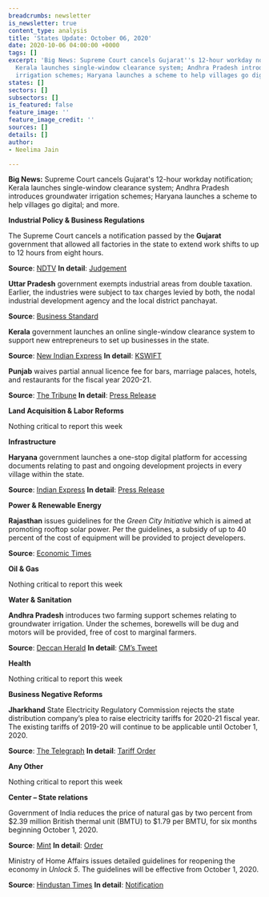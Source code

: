 ```yaml
---
breadcrumbs: newsletter
is_newsletter: true
content_type: analysis
title: 'States Update: October 06, 2020'
date: 2020-10-06 04:00:00 +0000
tags: []
excerpt: 'Big News: Supreme Court cancels Gujarat''s 12-hour workday notification;
  Kerala launches single-window clearance system; Andhra Pradesh introduces groundwater
  irrigation schemes; Haryana launches a scheme to help villages go digital; and more.'
states: []
sectors: []
subsectors: []
is_featured: false
feature_image: ''
feature_image_credit: ''
sources: []
details: []
author:
- Neelima Jain

---
```

**Big News:** Supreme Court cancels Gujarat's 12-hour workday notification; Kerala launches single-window clearance system; Andhra Pradesh introduces groundwater irrigation schemes; Haryana launches a scheme to help villages go digital; and more.

**Industrial Policy & Business Regulations**

The Supreme Court cancels a notification passed by the **Gujarat** government that allowed all factories in the state to extend work shifts to up to 12 hours from eight hours.

**Source**: [NDTV](https://www.ndtv.com/india-news/supreme-court-quashes-gujarats-anti-labour-notification-of-12-hour-shifts-2303725) **In detail**: [Judgement](https://main.sci.gov.in/supremecourt/2020/11439/11439_2020_34_1501_24245_Judgement_01-Oct-2020.pdf)

**Uttar Pradesh** government exempts industrial areas from double taxation. Earlier, the industries were subject to tax charges levied by both, the nodal industrial development agency and the local district panchayat.

**Source**: [Business Standard](https://www.business-standard.com/article/economy-policy/pandemic-relief-up-govt-exempts-industrial-areas-from-double-taxation-120100400479_1.html)

**Kerala** government launches an online single-window clearance system to support new entrepreneurs to set up businesses in the state.

**Source**: [New Indian Express](https://www.newindianexpress.com/cities/thiruvananthapuram/2020/sep/30/ease-of-doing-business-kerala-govt-launches-kswift-20-2203703.html) **In detail**: [KSWIFT](http://www.kswift.kerala.gov.in/index/)

**Punjab** waives partial annual licence fee for bars, marriage palaces, hotels, and restaurants for the fiscal year 2020-21.

**Source**: [The Tribune](https://www.tribuneindia.com/news/punjab/punjab-to-waive-partial-annual-licence-fee-for-bars-marriage-palaces-148946) **In detail**: [Press Release](http://diprpunjab.gov.in/?q=content/punjab-cm-gives-nod-waiving-annual-licence-fee-quarterly-assessed-fee-bars-marriage-palaces)

**Land Acquisition & Labor Reforms**

Nothing critical to report this week

**Infrastructure**

**Haryana** government launches a one-stop digital platform for accessing documents relating to past and ongoing development projects in every village within the state.

**Source**: [Indian Express](https://indianexpress.com/article/cities/chandigarh/haryana-6197-gram-panchayats-go-digital-as-khattar-launches-gram-darshan-6674113/) **In detail**: [Press Release](https://prharyana.gov.in/en/taking-a-step-forward-towards-complete-digitization-of-villages-by-uploading-the-entire-records-of)

**Power & Renewable Energy**

**Rajasthan** issues guidelines for the _Green City Initiative_ which is aimed at promoting rooftop solar power. Per the guidelines, a subsidy of up to 40 percent of the cost of equipment will be provided to project developers.

**Source**: [Economic Times](https://energy.economictimes.indiatimes.com/news/renewable/rajasthan-new-impetus-to-make-cities-green-with-rooftop-solar-panels/78397000)

**Oil & Gas**

Nothing critical to report this week

**Water & Sanitation**

**Andhra Pradesh** introduces two farming support schemes relating to groundwater irrigation. Under the schemes, borewells will be dug and motors will be provided, free of cost to marginal farmers.

**Source**: [Deccan Herald](https://www.deccanherald.com/national/south/jagan-govt-to-dig-free-borewells-provide-motors-to-needy-farmers-in-andhra-pradesh-894275.html) **In detail**: [CM’s Tweet](https://twitter.com/ysjagan/status/1310496375495254016?s=20)

**Health**

Nothing critical to report this week

**Business Negative Reforms**

**Jharkhand** State Electricity Regulatory Commission rejects the state distribution company’s plea to raise electricity tariffs for 2020-21 fiscal year. The existing tariffs of 2019-20 will continue to be applicable until October 1, 2020.

**Source**: [The Telegraph](https://www.telegraphindia.com/jharkhand/no-increase-in-power-tariffs-rules-state-regulator/cid/1793675) **In detail**: [Tariff Order](http://jserc.org/pdf/tariff_order/jbvnl2020.pdf)

**Any Other**

Nothing critical to report this week

**Center – State relations**

Government of India reduces the price of natural gas by two percent from $2.39 million British thermal unit (BMTU) to $1.79 per BMTU, for six months beginning October 1, 2020.

**Source**: [Mint](https://www.livemint.com/industry/energy/govt-cuts-gas-price-by-25-to-lowest-on-record-11601472586101.html) **In detail**: [Order](https://www.ppac.gov.in/WriteReadData/userfiles/file/Domestic%20Natural%20Gas%20Price%20Oct%20%202020%20to%20March%202021.pdf)

Ministry of Home Affairs issues detailed guidelines for reopening the economy in _Unlock 5_. The guidelines will be effective from October 1, 2020.

**Source**: [Hindustan Times](https://www.hindustantimes.com/india-news/unlock-5-new-guidelines-to-be-effective-from-october-1/story-CnlZ6orfuI6PrJ9NrmjDZO.html) **In detail**: [Notification](https://www.mha.gov.in/sites/default/files/MHANewguidelines_30092020.pdf)
